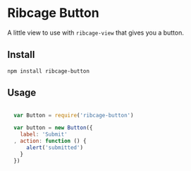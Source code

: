 Ribcage Button
==============

A little view to use with `ribcage-view` that gives you a button.

## Install

```
npm install ribcage-button
```

## Usage

```javascript

  var Button = require('ribcage-button')

  var button = new Button({
    label: 'Submit'
  , action: function () {
      alert('submitted')
    }
  })

```
